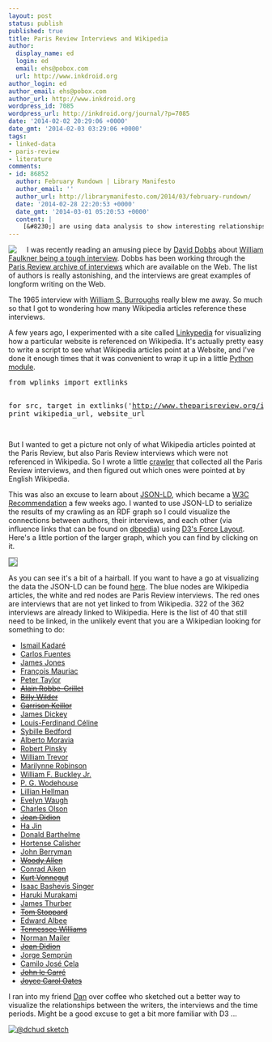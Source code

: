 ```yaml
---
layout: post
status: publish
published: true
title: Paris Review Interviews and Wikipedia
author:
  display_name: ed
  login: ed
  email: ehs@pobox.com
  url: http://www.inkdroid.org
author_login: ed
author_email: ehs@pobox.com
author_url: http://www.inkdroid.org
wordpress_id: 7085
wordpress_url: http://inkdroid.org/journal/?p=7085
date: '2014-02-02 20:29:06 +0000'
date_gmt: '2014-02-03 03:29:06 +0000'
tags:
- linked-data
- paris-review
- literature
comments:
- id: 86852
  author: February Rundown | Library Manifesto
  author_email: ''
  author_url: http://librarymanifesto.com/2014/03/february-rundown/
  date: '2014-02-28 22:20:53 +0000'
  date_gmt: '2014-03-01 05:20:53 +0000'
  content: |
    [&#8230;] are using data analysis to show interesting relationships. Ed Summer&#8217;s data visualization shows how many times each Paris Review interview appears on [&#8230;]
---
```


<p><a href="http://parisreview.org"><img class="img-fluid" src="http://inkdroid.org/images/parisreview-35.jpg" style="margin-right: 20px; float: left;" /></a> I was recently reading an amusing piece by <a href="https://twitter.com/David_Dobbs">David Dobbs</a> about <a href="http://daviddobbs.net/smoothpebbles/william-faulkner-is-one-tough-interview/">William Faulkner being a tough interview</a>. Dobbs has been working through the <a href="http://www.theparisreview.org/interviews">Paris Review archive of interviews</a> which are available on the Web. The list of authors is really astonishing, and the interviews are great examples of longform writing on the Web.</p>
<p>The 1965 interview with <a href="http://www.theparisreview.org/interviews/4424/the-art-of-fiction-no-36-william-s-burroughs">William S. Burroughs</a> really blew me away. So much so that I got to wondering how many Wikipedia articles reference these interviews.</p>
<p>A few years ago, I experimented with a site called <a href="http://linkypedia.info">Linkypedia</a> for visualizing how a particular website is referenced on Wikipedia. It's actually pretty easy to write a script to see what Wikipedia articles point at a Website, and I've done it enough times that it was convenient to wrap it up in a little <a href="https://github.com/edsu/wplinks">Python module</a>.</p>
<pre lang="python">from wplinks import extlinks 

for src, target in extlinks('http://www.theparisreview.org/interviews'):
    print wikipedia_url, website_url

</pre>
<p>But I wanted to get a picture not only of what Wikipedia articles pointed at the Paris Review, but also Paris Review interviews which were not referenced in Wikipedia. So I wrote a little <a href="https://github.com/edsu/parisreview/blob/master/crawl.py">crawler</a> that collected all the Paris Review interviews, and then figured out which ones were pointed at by English Wikipedia.</p>
<p>This was also an excuse to learn about <a href="http://json-ld.org">JSON-LD</a>, which became a <a href="http://www.w3.org/TR/json-ld/">W3C Recommendation</a> a few weeks ago. I wanted to use JSON-LD to serialize the results of my crawling as an RDF graph so I could visualize the connections between authors, their interviews, and each other (via influence links that can be found on <a href="http://dbpedia.org">dbpedia</a>) using <a href="https://github.com/mbostock/d3/wiki/Force-Layout">D3's Force Layout</a>. Here's a little portion of the larger graph, which you can find by clicking on it.</p>
<p><a href="http://edsu.github.io/parisreview"><img class="img-fluid" style="border: thin solid gray;" src="http://inkdroid.org/images/parisreview.png" /></a></p>
<p>As you can see it's a bit of a hairball. If you want to have a go at visualizing the data the JSON-LD can be found <a href="https://github.com/edsu/parisreview/blob/master/js/parisreview.json">here</a>. The blue nodes are Wikipedia articles, the white and red nodes are Paris Review interviews. The red ones are interviews that are not yet linked to from Wikipedia. 322 of the 362 interviews are already linked to Wikipedia. Here is the list of 40 that still need to be linked, in the unlikely event that you are a Wikipedian looking for something to do:</p>
<ul>
<li><a href="http://www.theparisreview.org/interviews/1105/the-art-of-fiction-no-153-ismail-kadare">Ismail Kadaré</a></li>
<li><a href="http://www.theparisreview.org/interviews/3195/the-art-of-fiction-no-68-carlos-fuentes">Carlos Fuentes</a></li>
<li><a href="http://www.theparisreview.org/interviews/4779/the-art-of-fiction-no-22-james-jones">James Jones</a></li>
<li><a href="http://www.theparisreview.org/interviews/5197/the-art-of-fiction-no-2-francois-mauriac">François Mauriac</a></li>
<li><a href="http://www.theparisreview.org/interviews/2631/the-art-of-fiction-no-99-peter-taylor">Peter Taylor</a></li>
<li><strike><a href="http://www.theparisreview.org/interviews/2819/the-art-of-fiction-no-91-alain-robbe-grillet">Alain Robbe-Grillet</a></strike></li>
<li><strike><a href="http://www.theparisreview.org/interviews/1432/the-art-of-screenwriting-no-1-billy-wilder">Billy Wilder</a></strike></li>
<li><strike><a href="http://www.theparisreview.org/interviews/1551/the-art-of-humor-no-2-garrison-keillor">Garrison Keillor</a></strike></li>
<li><a href="http://www.theparisreview.org/interviews/3741/the-art-of-poetry-no-20-james-dickey">James Dickey</a></li>
<li><a href="http://www.theparisreview.org/interviews/4502/the-art-of-fiction-no-33-louis-ferdinand-celine">Louis-Ferdinand Céline</a></li>
<li><a href="http://www.theparisreview.org/interviews/1963/an-interview-sybille-bedford">Sybille Bedford</a></li>
<li><a href="http://www.theparisreview.org/interviews/5093/the-art-of-fiction-no-6-alberto-moravia">Alberto Moravia</a></li>
<li><a href="http://www.theparisreview.org/interviews/1218/the-art-of-poetry-no-76-robert-pinsky">Robert Pinsky</a></li>
<li><a href="http://www.theparisreview.org/interviews/2442/the-art-of-fiction-no-108-william-trevor">William Trevor</a></li>
<li><a href="http://www.theparisreview.org/interviews/5863/the-art-of-fiction-no-198-marilynne-robinson">Marilynne Robinson</a></li>
<li><a href="http://www.theparisreview.org/interviews/1395/the-art-of-fiction-no-146-william-f-buckley-jr">William F. Buckley Jr.</a></li>
<li><a href="http://www.theparisreview.org/interviews/3773/the-art-of-fiction-no-60-p-g-wodehouse">P. G. Wodehouse</a></li>
<li><a href="http://www.theparisreview.org/interviews/4463/the-art-of-theater-no-1-lillian-hellman">Lillian Hellman</a></li>
<li><a href="http://www.theparisreview.org/interviews/4537/the-art-of-fiction-no-30-evelyn-waugh">Evelyn Waugh</a></li>
<li><a href="http://www.theparisreview.org/interviews/4134/the-art-of-poetry-no-12-charles-olson">Charles Olson</a></li>
<li><strike><a href="http://www.theparisreview.org/interviews/5601/the-art-of-nonfiction-no-1-joan-didion">Joan Didion</a></strike></li>
<li><a href="http://www.theparisreview.org/interviews/5991/the-art-of-fiction-no-202-ha-jin">Ha Jin</a></li>
<li><a href="http://www.theparisreview.org/interviews/3228/the-art-of-fiction-no-66-donald-barthelme">Donald Barthelme</a></li>
<li><a href="http://www.theparisreview.org/interviews/2576/the-art-of-fiction-no-100-hortense-calisher">Hortense Calisher</a></li>
<li><a href="http://www.theparisreview.org/interviews/4052/the-art-of-poetry-no-16-john-berryman">John Berryman</a></li>
<li><strike><a href="http://www.theparisreview.org/interviews/1550/the-art-of-humor-no-1-woody-allen">Woody Allen</a></strike></li>
<li><a href="http://www.theparisreview.org/interviews/4283/the-art-of-poetry-no-9-conrad-aiken">Conrad Aiken</a></li>
<li><strike><a href="http://www.theparisreview.org/interviews/3605/the-art-of-fiction-no-64-kurt-vonnegut">Kurt Vonnegut</a></strike></li>
<li><a href="http://www.theparisreview.org/interviews/4242/the-art-of-fiction-no-42-isaac-bashevis-singer">Isaac Bashevis Singer</a></li>
<li><a href="http://www.theparisreview.org/interviews/2/the-art-of-fiction-no-182-haruki-murakami">Haruki Murakami</a></li>
<li><a href="http://www.theparisreview.org/interviews/5003/the-art-of-fiction-no-10-james-thurber">James Thurber</a></li>
<li><strike><a href="http://www.theparisreview.org/interviews/2467/the-art-of-theater-no-7-tom-stoppard">Tom Stoppard</a></strike></li>
<li><a href="http://www.theparisreview.org/interviews/4350/the-art-of-theater-no-4-edward-albee">Edward Albee</a></li>
<li><strike><a href="http://www.theparisreview.org/interviews/3209/the-art-of-theater-no-5-tennessee-williams">Tennessee Williams</a></strike></li>
<li><a href="http://www.theparisreview.org/interviews/4503/the-art-of-fiction-no-32-norman-mailer">Norman Mailer</a></li>
<li><strike><a href="http://www.theparisreview.org/interviews/3439/the-art-of-fiction-no-71-joan-didion">Joan Didion</a></strike></li>
<li><a href="http://www.theparisreview.org/interviews/5740/the-art-of-fiction-no-192-jorge-semprun">Jorge Semprún</a></li>
<li><a href="http://www.theparisreview.org/interviews/1396/the-art-of-fiction-no-145-camilo-jose-cela">Camilo José Cela</a></li>
<li><strike><a href="http://www.theparisreview.org/interviews/1250/the-art-of-fiction-no-149-john-le-carre">John le Carré</a></strike></li>
<li><strike><a href="http://www.theparisreview.org/interviews/3441/the-art-of-fiction-no-72-joyce-carol-oates">Joyce Carol Oates</a></strike></li>
</ul>
<p>I ran into my friend <a href="http://twitter.com/dchud">Dan</a> over coffee who sketched out a better way to visualize the relationships between the writers, the interviews and the time periods. Might be a good excuse to get a bit more familiar with D3 ...</p>
<p><a href="http://www.flickr.com/photos/inkdroid/12256021415/"><img class="img-fluid" src="http://inkdroid.org/images/parisreview-sketch.jpg" alt="@dchud sketch" /></a></p>
